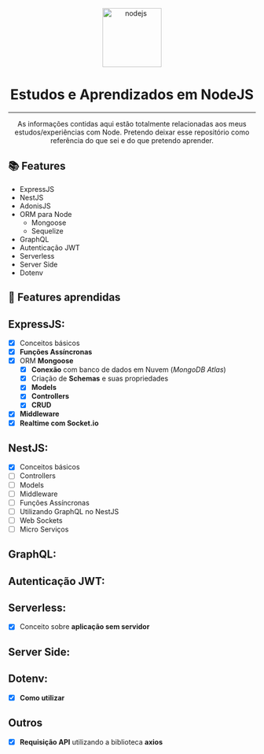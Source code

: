 <div align="center">
    <img alt="nodejs" src="https://i.imgur.com/UWcGsaO.png" height="120px" />
    <h1 align="center">
         Estudos e Aprendizados em NodeJS
    </h1>
</div>

---

<p align="center">
As informações contidas aqui estão totalmente relacionadas aos meus estudos/experiências com Node. Pretendo deixar esse repositório como referência do que sei e do que pretendo aprender.
</p>


:books: Features
---
- ExpressJS
- NestJS
- AdonisJS
- ORM para Node
     - Mongoose
     - Sequelize
- GraphQL
- Autenticação JWT
- Serverless
- Server Side
- Dotenv

:dart: Features aprendidas
---

## **ExpressJS**:
- [x] Conceitos básicos
- [x] **Funções Assíncronas**
- [x] ORM **Mongoose**
    - [x] **Conexão** com banco de dados em Nuvem (*MongoDB Atlas*)
    - [x] Criação de **Schemas** e suas propriedades
    - [x] **Models**
    - [x] **Controllers**
    - [x] **CRUD**
- [x] **Middleware**
- [x] **Realtime com Socket.io**

## **NestJS**:
- [x] Conceitos básicos
- [ ] Controllers
- [ ] Models
- [ ] Middleware
- [ ] Funções Assíncronas
- [ ] Utilizando GraphQL no NestJS
- [ ] Web Sockets
- [ ] Micro Serviços

## **GraphQL**:

## **Autenticação JW**T:

## **Serverless**:
- [x] Conceito sobre **aplicação sem servidor** 

## **Server Side**:

## **Dotenv**:
- [x] **Como utilizar**

## **Outros**
- [x] **Requisição API** utilizando a biblioteca **axios**
